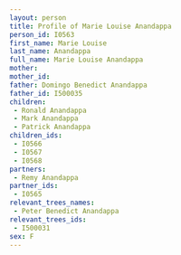 ```yaml
---
layout: person
title: Profile of Marie Louise Anandappa
person_id: I0563
first_name: Marie Louise
last_name: Anandappa
full_name: Marie Louise Anandappa
mother: 
mother_id: 
father: Domingo Benedict Anandappa
father_id: I500035
children:
 - Ronald Anandappa
 - Mark Anandappa
 - Patrick Anandappa
children_ids:
 - I0566
 - I0567
 - I0568
partners:
 - Remy Anandappa
partner_ids:
 - I0565
relevant_trees_names:
 - Peter Benedict Anandappa
relevant_trees_ids:
 - I500031
sex: F
---
```


